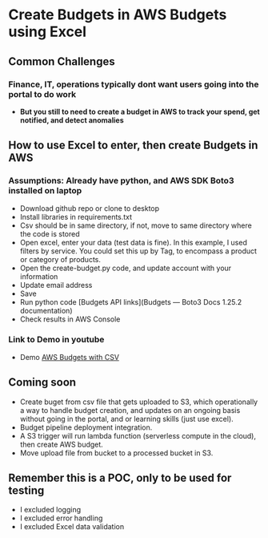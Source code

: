 # Create Budgets in AWS Budgets using Excel #

## Common Challenges ##

### Finance, IT, operations typically dont want users going into the portal to do work ###

* **But you still to need to create a budget in AWS to track your spend, get notified, and detect anomalies**

## How to use Excel to enter, then create Budgets in AWS ##

### Assumptions: Already have python, and AWS SDK Boto3 installed on laptop ###
* Download github repo or clone to desktop
* Install libraries in requirements.txt
* Csv should be in same directory, if not, move to same directory where the code is stored
* Open excel, enter your data (test data is fine). In this example, I used filters by service. You could set this up by Tag, to encompass a product or category of products.
* Open the create-budget.py code, and update account with your information
* Update email address
* Save
* Run python code [Budgets API links](Budgets — Boto3 Docs 1.25.2 documentation)
* Check results in AWS Console

### Link to Demo in youtube ###
* Demo [AWS Budgets with CSV](https://www.youtube.com/watch?v=ApUmqOvZyYc)

## Coming soon ##
* Create buget from csv file that gets uploaded to S3, which operationally a way to handle budget creation, and updates on an ongoing basis without going in the portal, and or learning skills (just use excel).
*   Budget pipeline deployment integration.
*   A S3 trigger will run lambda function (serverless compute in the cloud), then create AWS budget.
*   Move upload file from bucket to a processed bucket in S3.

## Remember this is a POC, only to be used for testing ##
* I excluded logging
* I excluded error handling
* I excluded Excel data validation
